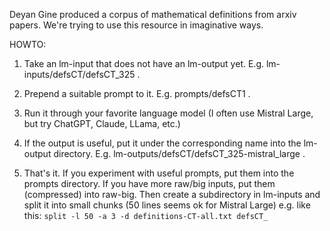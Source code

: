 Deyan Gine produced a corpus of mathematical definitions from arxiv papers. 
We're trying to use this resource in imaginative ways.

HOWTO:

1. Take an lm-input that does not have an lm-output yet. E.g. lm-inputs/defsCT/defsCT_325 .

2. Prepend a suitable prompt to it. E.g. prompts/defsCT1 .

3. Run it through your favorite language model (I often use Mistral
Large, but try ChatGPT, Claude, LLama, etc.)

4. If the output is useful, put it under the corresponding name into
the lm-output directory. E.g. lm-outputs/defsCT/defsCT_325-mistral_large .

5. That's it. If you experiment with useful prompts, put them into the
prompts directory. If you have more raw/big inputs, put them
(compressed) into raw-big. Then create a subdirectory in lm-inputs and
split it into small chunks (50 lines seems ok for Mistral Large)
e.g. like this:
```split -l 50 -a 3 -d definitions-CT-all.txt defsCT_```
